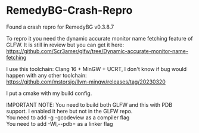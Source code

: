 # RemedyBG-Crash-Repro
Found a crash repro for RemedyBG  v0.3.8.7

To repro it you need the dynamic accurate monitor name fetching feature of GLFW. It is still in review but you can get it here:  
https://github.com/Scr3amer/glfw/tree/Dynamic-accurate-monitor-name-fetching

I use this toolchain: Clang 16 + MinGW + UCRT, I don't know if bug would happen with any other toolchain:  
https://github.com/mstorsjo/llvm-mingw/releases/tag/20230320

I put a cmake with my build config.

IMPORTANT NOTE:
You need to build both GLFW and this with PDB support. I enabled it here but not in the GLFW repo.  
You need to add -g -gcodeview as a compiler flag  
You need to add -Wl,--pdb= as a linker flag
